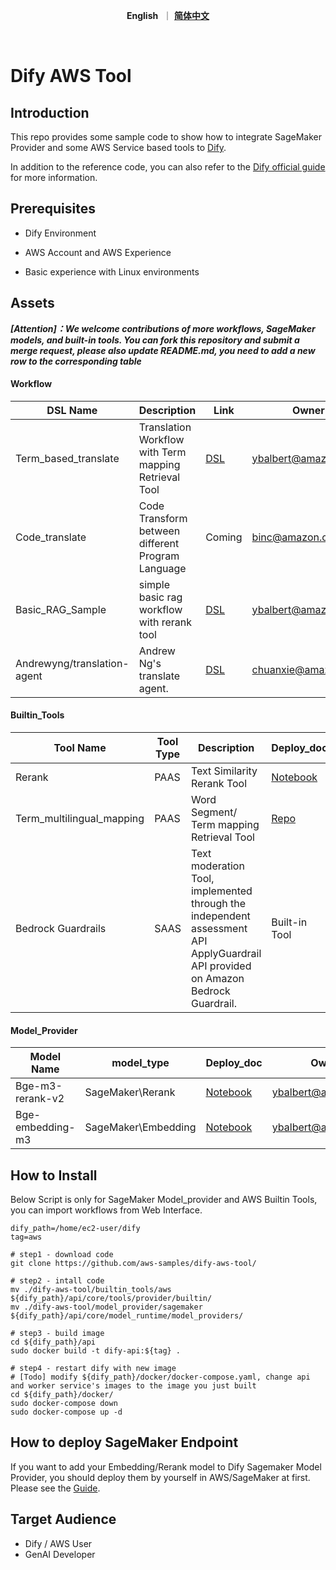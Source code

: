 <p align="center">
    &nbsp<strong>English</strong>&nbsp ｜ <a href="README_ZH.md"><strong>简体中文</strong></a>&nbsp 
</p>
<br>

# Dify AWS Tool

## Introduction
This repo provides some sample code to show how to integrate SageMaker Provider and some AWS Service based tools to [Dify](https://github.com/langgenius/dify). 

In addition to the reference code, you can also refer to the [Dify official guide](https://docs.dify.ai/guides/tools/quick-tool-integration) for more information.



## Prerequisites

- Dify Environment

- AWS Account and AWS Experience

- Basic experience with Linux environments



## Assets 

***[Attention]：We welcome contributions of more workflows, SageMaker models, and built-in tools. You can fork this repository and submit a merge request, please also update README.md, you need to add a new row to the corresponding table***

#### Workflow 

| DSL Name                    | Description                                           | Link                                                  | Owner               |
| --------------------------- | ----------------------------------------------------- | ----------------------------------------------------- | ------------------- |
| Term_based_translate        | Translation Workflow with Term mapping Retrieval Tool | [DSL](./workflow/term_based_translation_workflow.yml) | ybalbert@amazon.com |
| Code_translate              | Code Transform between different Program Language     | Coming                                                | binc@amazon.com     |
| Basic_RAG_Sample            | simple basic rag workflow with rerank tool            | [DSL](basic_rag_sample.yml)                           | ybalbert@amazon.com |
| Andrewyng/translation-agent | Andrew Ng's translate agent.                          | [DSL](andrew_translation_agent.yml)                   | chuanxie@amazon.com |

#### Builtin_Tools

| Tool Name                 | Tool Type | Description                               | Deploy_doc                                                   | Owner               |
| ------------------------- | --------- | ----------------------------------------- | ------------------------------------------------------------ | ------------------- |
| Rerank                    | PAAS      | Text Similarity Rerank Tool               | [Notebook](https://raw.githubusercontent.com/aws-samples/dify-aws-tool/main/notebook/bge-embedding-m3-deploy.ipynb) | ybalbert@amazon.com |
| Term_multilingual_mapping | PAAS      | Word Segment/ Term mapping Retrieval Tool | [Repo](https://github.com/ybalbert001/dynamodb-rag/tree/translate) | ybalbert@amazon.com |
| Bedrock Guardrails        | SAAS      | Text moderation Tool, implemented through the independent assessment API ApplyGuardrail API provided on Amazon Bedrock Guardrail.            | Built-in Tool                                                       | amyli@amazon.com    |

#### Model_Provider

| Model Name       | model_type          | Deploy_doc                                                   | Owner               |
| ---------------- | ------------------- | ------------------------------------------------------------ | ------------------- |
| Bge-m3-rerank-v2 | SageMaker\Rerank    | [Notebook](https://github.com/aws-samples/dify-aws-tool/blob/main/notebook/bge-embedding-m3-deploy.ipynb) | ybalbert@amazon.com |
| Bge-embedding-m3 | SageMaker\Embedding | [Notebook](https://github.com/aws-samples/dify-aws-tool/blob/main/notebook/bge-reranker-v2-m3-deploy.ipynb) | ybalbert@amazon.com |



## How to Install
Below Script is only for SageMaker Model_provider and AWS Builtin Tools,  you can import workflows from Web Interface.
```
dify_path=/home/ec2-user/dify
tag=aws

# step1 - download code
git clone https://github.com/aws-samples/dify-aws-tool/

# step2 - intall code
mv ./dify-aws-tool/builtin_tools/aws ${dify_path}/api/core/tools/provider/builtin/
mv ./dify-aws-tool/model_provider/sagemaker ${dify_path}/api/core/model_runtime/model_providers/

# step3 - build image
cd ${dify_path}/api
sudo docker build -t dify-api:${tag} .

# step4 - restart dify with new image
# [Todo] modify ${dify_path}/docker/docker-compose.yaml, change api and worker service's images to the image you just built
cd ${dify_path}/docker/
sudo docker-compose down
sudo docker-compose up -d
```



## How to deploy SageMaker Endpoint

If you want to add your Embedding/Rerank model to Dify Sagemaker Model Provider, you should deploy them by yourself in AWS/SageMaker at first.  Please see the [Guide](./notebook/how_to_deploy.md).



## Target Audience

- Dify / AWS User
- GenAI Developer
